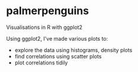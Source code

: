 # palmerpenguins
Visualisations in R with ggplot2


Using ggplot2, I've made various plots to:

- explore the data using histograms, density plots  
- find correlations using scatter plots  
- plot correlations tidily  
